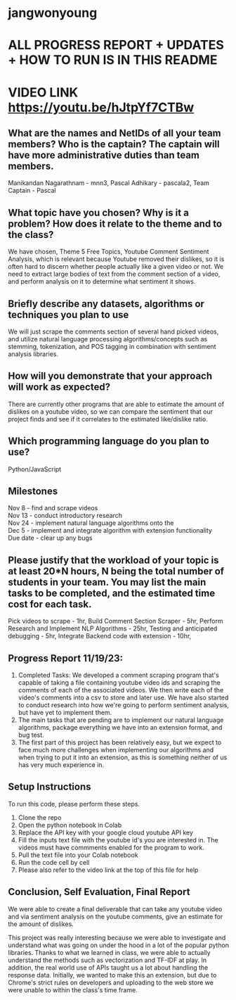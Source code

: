 # jangwonyoung

# ALL PROGRESS REPORT + UPDATES + HOW TO RUN IS IN THIS README
# VIDEO LINK https://youtu.be/hJtpYf7CTBw

## What are the names and NetIDs of all your team members? Who is the captain? The captain will have more administrative duties than team members.
Manikandan Nagarathnam - mnn3, 
Pascal Adhikary - pascala2, 
Team Captain - Pascal

## What topic have you chosen? Why is it a problem? How does it relate to the theme and to the class?
We have chosen, Theme 5 Free Topics, Youtube Comment Sentiment Analysis, which is relevant because Youtube removed their dislikes, so it is often hard to discern whether people actually like a given video or not. We need to extract large bodies of text from the comment section of a video, and perform analysis on it to determine what sentiment it shows. 

## Briefly describe any datasets, algorithms or techniques you plan to use
We will just scrape the comments section of several hand picked videos, and utilize natural language processing algorithms/concepts such as stemming, tokenization, and POS tagging in combination with sentiment analysis libraries. 

## How will you demonstrate that your approach will work as expected? 
There are currently other programs that are able to estimate the amount of dislikes on a youtube video, so we can compare the sentiment that our project finds and see if it correlates to the estimated like/dislike ratio.

## Which programming language do you plan to use?
Python/JavaScript

## Milestones
Nov 8 - find and scrape videos  
Nov 13 - conduct introductory research  
Nov 24 - implement natural language algorithms onto the  
Dec 5 - implement and integrate algorithm with extension functionality  
Due date - clear up any bugs  

## Please justify that the workload of your topic is at least 20*N hours, N being the total number of students in your team. You may list the main tasks to be completed, and the estimated time cost for each task.
Pick videos to scrape - 1hr, 
Build Comment Section Scraper - 5hr, 
Perform Research and Implement NLP Algorithms - 25hr, 
Testing and anticipated debugging - 5hr, 
Integrate Backend code with extension - 10hr, 

## Progress Report 11/19/23:
1) Completed Tasks: We developed a comment scraping program that's capable of taking a file containing youtube video ids and scraping the comments of each of the associated videos. We then write each of the video's comments into a csv to store and later use. We have also started to conduct research into how we're going to perform sentiment analysis, but have yet to implement them.
2) The main tasks that are pending are to implement our natural language algorithms, package everything we have into an extension format, and bug test.
3) The first part of this project has been relatively easy, but we expect to face much more challenges when implementing our algorithms and when trying to put it into an extension, as this is something neither of us has very much experience in.

## Setup Instructions

To run this code, please perform these steps.
1) Clone the repo
2) Open the python notebook in Colab
3) Replace the API key with your google cloud youtube API key
4) Fill the inputs text file with the youtube id's you are interested in. The videos must have commments enabled for the program to work.
5) Pull the text file into your Colab notebook
6) Run the code cell by cell
7) Please also refer to the video link at the top of this file for help

## Conclusion, Self Evaluation, Final Report

We were able to create a final deliverable that can take any youtube video and via sentiment analysis on the youtube comments, give an estimate for the amount of dislikes.

This project was really interesting because we were able to investigate and understand what was going on under the hood in a lot of the popular python libraries. Thanks to what we learned in class, we were able to actually understand the methods such as vectorization and TF-IDF at play. In addition, the real world use of APIs taught us a lot about handling the response data. Initially, we wanted to make this an extension, but due to Chrome's strict rules on developers and uploading to the web store we were unable to within the class's time frame.
